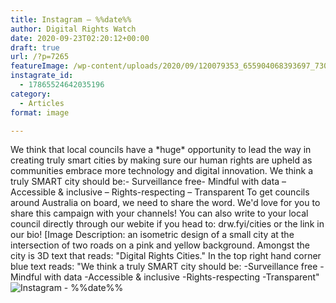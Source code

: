 ```yaml
---
title: Instagram – %%date%%
author: Digital Rights Watch
date: 2020-09-23T02:20:12+00:00
draft: true
url: /?p=7265
featureImage: /wp-content/uploads/2020/09/120079353_655904068393697_7307219773695351136_n.jpg
instagrate_id:
  - 17865524642035196
category:
  - Articles
format: image

---
```

We think that local councils have a \*huge\* opportunity to lead the way in creating truly smart cities by making sure our human rights are upheld as communities embrace more technology and digital innovation. We think a truly SMART city should be:- Surveillance free- Mindful with data &#8211; Accessible & inclusive &#8211; Rights-respecting &#8211; Transparent To get councils around Australia on board, we need to share the word. We'd love for you to share this campaign with your channels! You can also write to your local council directly through our webite if you head to: drw.fyi/cities or the link in our bio! [Image Description: an isometric design of a small city at the intersection of two roads on a pink and yellow background. Amongst the city is 3D text that reads: "Digital Rights Cities." In the top right hand corner blue text reads: "We think a truly SMART city should be: -Surveillance free -Mindful with data -Accessible & inclusive -Rights-respecting -Transparent"
<img decoding="async" src="/wp-content/uploads/2020/09/120079353_655904068393697_7307219773695351136_n.jpg" alt="Instagram - %%date%%" />

